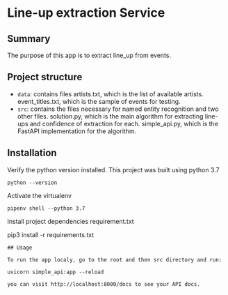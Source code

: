 # Line-up extraction Service

## Summary
The purpose of this app is to extract line_up from events.

## Project structure

- `data`: contains files artists.txt, which is the list of available artists.
event_titles.txt, which is the sample of events for testing.
- `src`: contains the files necessary for named entity recognition and two other files. solution.py, which is the main algorithm for extracting line-ups and confidence of extraction for each.
simple_api.py, which is the FastAPI implementation for the algorithm.

## Installation

Verify the python version installed. This project was built using python 3.7
```
python --version
```

Activate the virtualenv
```
pipenv shell --python 3.7
```

Install project dependencies requirement.txt

pip3 install -r requirements.txt
```
## Usage

To run the app localy, go to the root and then src directory and run:

uvicorn simple_api:app --reload

you can visit http://localhost:8000/docs to see your API docs.



